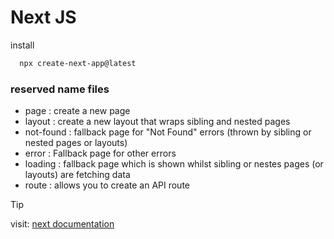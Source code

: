 # Next JS 

install 

```sh
  npx create-next-app@latest
```

### reserved name files

* page : create a new page
* layout : create a new layout that wraps sibling and nested pages
* not-found : fallback page for "Not Found" errors (thrown by sibling or nested pages or layouts)
* error : Fallback page for other errors
* loading : fallback page which is shown whilst sibling or nestes pages (or layouts) are fetching data
* route : allows you to create an API route

>[!TIP]
> visit: [next documentation](https://nextjs.org/docs/app/api-reference/file-conventions)

### 